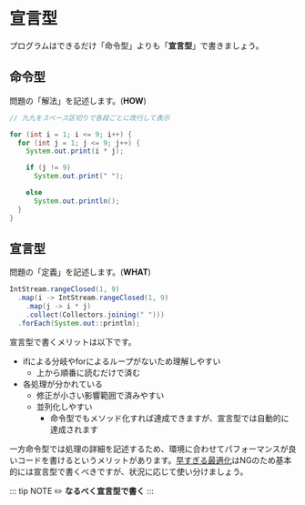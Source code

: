 # 宣言型
プログラムはできるだけ「命令型」よりも「**宣言型**」で書きましょう。

## 命令型
問題の「解法」を記述します。(**HOW**)

```java
// 九九をスペース区切りで各段ごとに改行して表示

for (int i = 1; i <= 9; i++) {
  for (int j = 1; j <= 9; j++) {
    System.out.print(i * j);

    if (j != 9)
      System.out.print(" ");

    else
      System.out.println();
  }
}
```

## 宣言型
問題の「定義」を記述します。(**WHAT**)

```java
IntStream.rangeClosed(1, 9)
  .map(i -> IntStream.rangeClosed(1, 9)
    .map(j -> i * j)
    .collect(Collectors.joining(" ")))
  .forEach(System.out::println);
```

宣言型で書くメリットは以下です。

- ifによる分岐やforによるループがないため理解しやすい
  - 上から順番に読むだけで済む
- 各処理が分かれている
  - 修正が小さい影響範囲で済みやすい
  - 並列化しやすい
    - 命令型でもメソッド化すれば達成できますが、宣言型では自動的に達成されます

一方命令型では処理の詳細を記述するため、環境に合わせてパフォーマンスが良いコードを書けるというメリットがあります。[早すぎる最適化](premature-optimization.md)はNGのため基本的には宣言型で書くべきですが、状況に応じて使い分けましょう。

::: tip NOTE
:pencil2: **なるべく宣言型で書く**
:::
